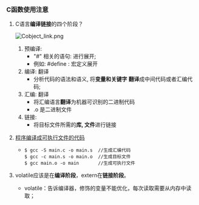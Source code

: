 ### C函数使用注意

1. C语言**编译链接**的四个阶段？

   ![Cobject_link.png](/8.1Dji大疆/photo/Cobject_link.png)

   1. 预编译:
      - "#" 相关的语句: 进行展开;
      - 例如: #define : 宏定义展开
   2. 编译: 翻译
      - 分析代码的语法和语义, 将**变量和关键字** **翻译**成中间代码或者汇编代码;
   3. 汇编: 翻译
      - 将汇编语言**翻译**为机器可识别的二进制代码
      - .o 是二进制文件
   4. 链接: 
      - 将目标文件所需的**库, 文件**进行链接

2. [程序编译成可执行文件的代码](https://luckywater.top/2019/03/18/ComplationAndC/)

   + ```
     $ gcc -S main.c -o main.s	//生成汇编代码
     $ gcc -c main.s -o main.o	//生成目标文件 
     $ gcc main.o -o main		//生成可执行文件
     ```

3. volatile应该是在**编译阶段**，extern在**链接阶段**。

   + volatile：告诉编译器，修饰的变量不能优化，每次读取需要从内存中读取；

